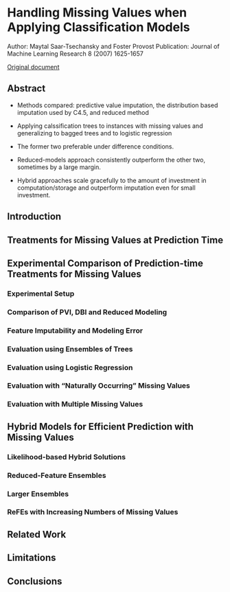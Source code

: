 # Handling Missing Values when Applying Classification Models

Author: Maytal Saar-Tsechansky and Foster Provost 
Publication: Journal of Machine Learning Research 8 (2007) 1625-1657

[Original document](http://jmlr.csail.mit.edu/papers/volume8/saar-tsechansky07a/saar-tsechansky07a.pdf)

## Abstract

+ Methods compared: predictive value imputation, the distribution based imputation used by C4.5, and reduced method

+ Applying calssification trees to instances with missing values and generalizing to bagged trees and to logistic regression

+ The former two preferable under difference conditions.

+ Reduced-models approach consistently outperform the other two, sometimes by a large margin.

+ Hybrid approaches scale gracefully to the amount of investment in computation/storage and outperform imputation even for small investment.

## Introduction




## Treatments for Missing Values at Prediction Time




## Experimental Comparison of Prediction-time Treatments for Missing Values


### Experimental Setup




### Comparison of PVI, DBI and Reduced Modeling




### Feature Imputability and Modeling Error




### Evaluation using Ensembles of Trees




### Evaluation using Logistic Regression




### Evaluation with “Naturally Occurring” Missing Values




### Evaluation with Multiple Missing Values




## Hybrid Models for Efficient Prediction with Missing Values




### Likelihood-based Hybrid Solutions




### Reduced-Feature Ensembles




### Larger Ensembles




### ReFEs with Increasing Numbers of Missing Values




## Related Work




## Limitations




## Conclusions




